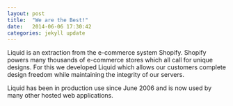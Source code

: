 ```yaml
---
layout: post
title:  "We are the Best!"
date:   2014-06-06 17:30:42
categories: jekyll update
---
```


Liquid is an extraction from the e-commerce system Shopify. Shopify powers many thousands of e-commerce stores which all call for unique designs. For this we developed Liquid which allows our customers complete design freedom while maintaining the integrity of our servers.

Liquid has been in production use since June 2006 and is now used by many other hosted web applications.

